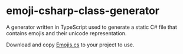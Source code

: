 # emoji-csharp-class-generator

A generator written in TypeScript used to generate a static C# file that contains emojis and their unicode representation.

Download and copy [Emojis.cs](https://github.com/angelobreuer/emoji-csharp-class-generator/blob/master/Emojis.cs) to your project to use.
